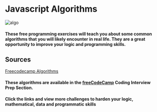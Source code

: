 # Javascript Algorithms
![algo](https://github.com/StevenMODIMO/Algorithms/assets/81316521/430faacf-2b77-473e-aea7-bcca2ec3897f)

#### These free programming exercises will teach you about some common algorithms that you will likely encounter in real life. They are a great opportunity to improve your logic and programming skills.

## Sources
[Freecodecamp Algorithms](https://www.freecodecamp.org/learn/coding-interview-prep#algorithms)
#### These algorithms are available in the [freeCodeCamp](https://www.freecodecamp.org/learn/coding-interview-prep) Coding Interview Prep Section.
#### Click the links and view more challenges to harden your logic, mathematical, data and programmatic skills

